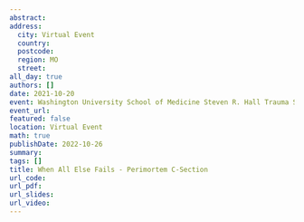 ```yaml
---
abstract: 
address:
  city: Virtual Event
  country:
  postcode: 
  region: MO
  street: 
all_day: true
authors: []
date: 2021-10-20
event: Washington University School of Medicine Steven R. Hall Trauma Symposium
event_url: 
featured: false
location: Virtual Event
math: true
publishDate: 2022-10-26
summary: 
tags: []
title: When All Else Fails - Perimortem C-Section
url_code: 
url_pdf: 
url_slides: 
url_video: 
---
```

